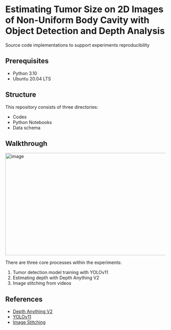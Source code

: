 # Estimating Tumor Size on 2D Images of Non-Uniform Body Cavity with Object Detection and Depth Analysis

Source code implementations to support experiments reproducibility

## Prerequisites
* Python 3.10
* Ubuntu 20.04 LTS

## Structure
This repository consists of three directories:
* Codes
* Python Notebooks
* Data schema

## Walkthrough
<img width="995" height="322" alt="image" src="https://github.com/user-attachments/assets/ce8909fb-a9e5-451c-8eec-bcea8706c1d7" />

There are three core processes within the experiments:
1. Tumor detection model training with YOLOv11
2. Estimating depth with Depth Anything V2
3. Image stitching from videos

## References
* [Depth Anything V2](https://github.com/DepthAnything/Depth-Anything-V2)
* [YOLOv11](https://github.com/roboflow/notebooks/blob/main/notebooks/train-yolo11-object-detection-on-custom-dataset.ipynb)
* [Image Stitching](https://docs.opencv.org/4.x/d8/d19/tutorial_stitcher.html)
